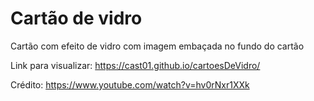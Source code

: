 # Cartão de vidro
Cartão com efeito de vidro com imagem embaçada no fundo do cartão

Link para visualizar: https://cast01.github.io/cartoesDeVidro/

Crédito: https://www.youtube.com/watch?v=hv0rNxr1XXk